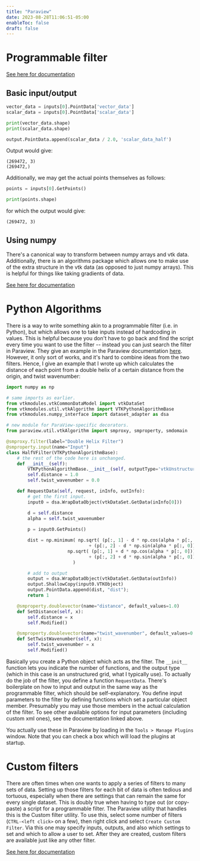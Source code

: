 ```yaml
---
title: "Paraview"
date: 2023-08-28T11:06:51-05:00
enableToc: false
draft: false
---
```


# Programmable filter

[See here for documentation](https://docs.paraview.org/en/latest/ReferenceManual/pythonProgrammableFilter.html)

## Basic input/output

```python
vector_data = inputs[0].PointData['vector_data']
scalar_data = inputs[0].PointData['scalar_data']

print(vector_data.shape)
print(scalar_data.shape)

output.PointData.append(scalar_data / 2.0, 'scalar_data_half')
```
Output would give:
```console
(269472, 3)
(269472,)
```
Additionally, we may get the actual points themselves as follows:
```python
points = inputs[0].GetPoints()

print(points.shape)
```
for which the output would give:
```console
(269472, 3)
```

## Using numpy

There's a canonical way to transform between numpy arrays and vtk data.
Additionally, there is an algorithms package which allows one to make use of the extra structure in the vtk data (as opposed to just numpy arrays).
This is helpful for things like taking gradients of data.

[See here for documentation](https://docs.paraview.org/en/latest/ReferenceManual/vtkNumPyIntegration.html)

# Python Algorithms

There is a way to write something akin to a programmable filter (i.e. in Python), but which allows one to take inputs instead of hardcoding in values.
This is helpful because you don't have to go back and find the script every time you want to use the filter -- instead you can just search the filter in Paraview.
They give an example in the Paraview documentation [here](https://docs.paraview.org/en/latest/ReferenceManual/pythonProgrammableFilter.html#python-algorithm).
However, it only sort of works, and it's hard to combine ideas from the two filters.
Hence, I give an example that I wrote up which calculates the distance of each point from a double helix of a certain distance from the origin, and twist wavenumber:
``` python
import numpy as np

# same imports as earlier.
from vtkmodules.vtkCommonDataModel import vtkDataSet
from vtkmodules.util.vtkAlgorithm import VTKPythonAlgorithmBase
from vtkmodules.numpy_interface import dataset_adapter as dsa

# new module for ParaView-specific decorators.
from paraview.util.vtkAlgorithm import smproxy, smproperty, smdomain

@smproxy.filter(label="Double Helix Filter")
@smproperty.input(name="Input")
class HalfVFilter(VTKPythonAlgorithmBase):
    # the rest of the code here is unchanged.
    def __init__(self):
        VTKPythonAlgorithmBase.__init__(self, outputType='vtkUnstructuredGrid')
        self.distance = 1.0
        self.twist_wavenumber = 0.0

    def RequestData(self, request, inInfo, outInfo):
        # get the first input.
        input0 = dsa.WrapDataObject(vtkDataSet.GetData(inInfo[0]))

        d = self.distance
        alpha = self.twist_wavenumber
        
        p = input0.GetPoints()

        dist = np.minimum( np.sqrt( (p[:, 1] - d * np.cos(alpha * p[:, 0]))**2
                               + (p[:, 2] - d * np.sin(alpha * p[:, 0]))**2 ),
                       np.sqrt( (p[:, 1] + d * np.cos(alpha * p[:, 0]))**2
                               + (p[:, 2] + d * np.sin(alpha * p[:, 0]))**2 )
                         )

        # add to output
        output = dsa.WrapDataObject(vtkDataSet.GetData(outInfo))
        output.ShallowCopy(input0.VTKObject)
        output.PointData.append(dist, "dist");
        return 1

    @smproperty.doublevector(name="distance", default_values=1.0)
    def SetDistance(self, x):
        self.distance = x
        self.Modified()

    @smproperty.doublevector(name="twist_wavenumber", default_values=0.0)
    def SetTwistWavenumber(self, x):
        self.twist_wavenumber = x
        self.Modified()
```

Basically you create a Python object which acts as the filter.
The `__init__` function lets you indicate the number of functions, and the output type (which in this case is an unstructured grid, what I typically use).
To actually do the job of the filter, you define a function `RequestData`.
There's boilerplate on how to input and output in the same way as the programmable filter, which should be self-explanatory.
You define input parameters to the filter by defining functions which set a particular object member.
Presumably you may use those members in the actual calculation of the filter.
To see other available options for input parameters (including custom xml ones), see the documentation linked above.

You actually use these in Paraview by loading in the `Tools > Manage Plugins` window.
Note that you can check a box which will load the plugins at startup.

# Custom filters

There are often times when one wants to apply a series of filters to many sets of data.
Setting up those filters for each bit of data is often tedious and tortuous, especially when there are settings that can remain the same for every single dataset.
This is doubly true when having to type out (or copy-paste) a script for a programmable filter.
The Paraview utility that handles this is the Custom filter utility.
To use this, select some number of filters (`CTRL-<left click>` on a few), then right click and select `Create Custom Filter`. 
Via this one may specify inputs, outputs, and also which settings to set and which to allow a user to set.
After they are created, custom filters are available just like any other filter.

[See here for documentation](https://www.paraview.org/Wiki/ParaView/Custom_Filters)
